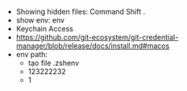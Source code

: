 -   Showing hidden files: Command Shift .
-   show env: env
-   Keychain Access
-   https://github.com/git-ecosystem/git-credential-manager/blob/release/docs/install.md#macos
-   env path:
    -   tạo file .zshenv
    -   123222232
    -   1
